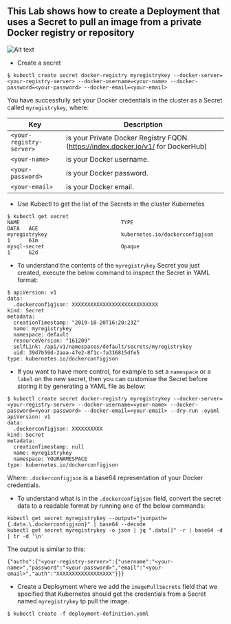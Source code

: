 This Lab shows how to create a Deployment that uses a Secret to pull an image from a private Docker registry or repository
-
![Alt text](https://capstonec.com/wp-content/uploads/2019/03/Private-Registry-min.png)

- Create a secret 
```
$ kubectl create secret docker-registry myregistrykey --docker-server=<your-registry-server> --docker-username=<your-name> --docker-password=<your-password> --docker-email=<your-email>
```

You have successfully set your Docker credentials in the cluster as a Secret called `myregistrykey`, where:

| Key | Description |
| --- | --- |
| `<your-registry-server>` | is your Private Docker Registry FQDN. (https://index.docker.io/v1/ for DockerHub) |
| `<your-name>` | is your Docker username. |
| `<your-password>` | is your Docker password. |
| `<your-email>` | is your Docker email. |

  

- Use Kubectl to get the list of the Secrets in the cluster Kubernetes
```
$ kubectl get secret
NAME                                 TYPE                                  DATA   AGE
myregistrykey                        kubernetes.io/dockerconfigjson        1      61m
mysql-secret                         Opaque                                1      62d
```

- To understand the contents of the `myregistrykey` Secret you just created, execute the below command to inspect the Secret in YAML format:
```
$ apiVersion: v1
data:
  .dockerconfigjson: XXXXXXXXXXXXXXXXXXXXXXXXXXXX
kind: Secret
metadata:
  creationTimestamp: "2019-10-20T16:20:23Z"
  name: myregistrykey
  namespace: default
  resourceVersion: "161209"
  selfLink: /api/v1/namespaces/default/secrets/myregistrykey
  uid: 39d7b59d-2aaa-47e2-8f1c-fa316815dfe5
type: kubernetes.io/dockerconfigjson
```





- If you want to have more control, for example to set a `namespace` or a `label` on the new secret, then you can customise the Secret before storing it by generating a YAML file as below:

```
$ kubectl create secret docker-registry myregistrykey --docker-server=<your-registry-server> --docker-username=<your-name> --docker-password=<your-password> --docker-email=<your-email> --dry-run -oyaml
apiVersion: v1
data:
  .dockerconfigjson: XXXXXXXXXX
kind: Secret
metadata:
  creationTimestamp: null
  name: myregistrykey
  namespace: YOURNAMESPACE
type: kubernetes.io/dockerconfigjson
```

Where:
`.dockerconfigjson` is a base64 representation of your Docker credentials.

- To understand what is in the `.dockerconfigjson` field, convert the secret data to a readable format by running one of the below commands:

```
kubectl get secret myregistrykey --output="jsonpath={.data.\.dockerconfigjson}" | base64 --decode
kubectl get secret myregistrykey -o json | jq ".data[]" -r | base64 -d | tr -d '\n'
```
The output is similar to this:
```
{"auths":{"<your-registry-server>":{"username":"<your-name>","password":"<your-password>","email":"<your-email>","auth":"XXXXXXXXXXXXXXXXXX"}}}
```


- Create a Deployment where we add the `imagePullSecrets` field that we specified that Kubernetes should get the credentials from a Secret named `myregistrykey` tp pull the image.

```
$ kubectl create -f deployment-definition.yaml
```
